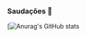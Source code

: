 ### Saudações 👻

[![Anurag's GitHub stats](https://github-readme-stats.vercel.app/api?username=silviocesarsf)
